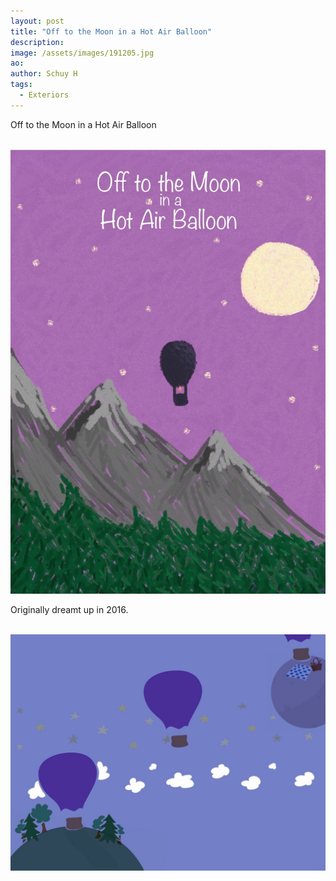 ```yaml
---
layout: post
title: "Off to the Moon in a Hot Air Balloon"
description: 
image: /assets/images/191205.jpg
ao: 
author: Schuy H
tags: 
  - Exteriors
--- 
```


Off to the Moon in a Hot Air Balloon

<br />

<img class="post-image" src="/assets/images/191205B.jpg" alt="movie poster" style="height: auto;">

<br />

Originally dreamt up in 2016. 

<br />

<img class="post-image greyscale50" src="/assets/images/191205C.jpeg" alt="progression" style="height: auto;">

<!--- Image examples: secondary, full width

![Placeholder](/assets/images/171208.jpeg)

![Placeholder](/assets/images/171208.jpeg#full) 

---> 